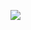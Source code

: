 <a href="https://dashboard.heroku.com/new?button-url=https://github.com/Muhamadwildan018/prem&template=https://github.com/Muhamadwildan018/prem"><img src="https://www.herokucdn.com/deploy/button.svg"></a>
</div>
